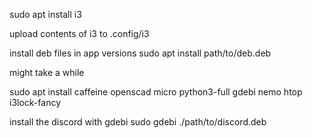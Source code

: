 sudo apt install i3

upload contents of i3 to .config/i3

install deb files in app versions
sudo apt install path/to/deb.deb

might take a while

sudo apt install caffeine openscad micro python3-full gdebi nemo htop i3lock-fancy

install the discord with gdebi
sudo gdebi ./path/to/discord.deb
